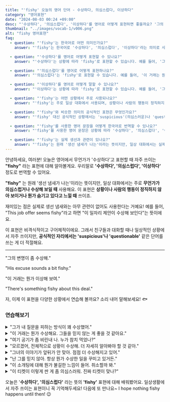 ```yaml
---
title: "'fishy' 오늘의 영어 단어 - 수상하다, 의심스럽다, 이상하다"
category: "영어표현"
date: "2024-08-03 00:24 +09:00"
desc: "'수상하다', '의심스럽다', '이상하다'를 영어로 어떻게 표현하면 좋을까요? '그의 변명이 좀 수상해', '이 거래는 뭔가 이상해 보여' 등을 영어로 표현하는 법을 배워봅시다. 다양한 예문을 통해서 연습하고 본인의 표현으로 만들어 보세요."
thumbnail: "../images/vocab-1/v006.png"
alt: "fishy 영어표현"
faq:
  - question: "'fishy'는 한국어로 어떤 의미인가요?"
    answer: "'fishy'는 한국어로 '수상하다', '의심스럽다', '이상하다'라는 의미로 사용됩니다. 상황이나 사람의 행동이 정직하지 않아 보이거나 뭔가 숨기고 있다고 느낄 때 사용하는 표현입니다."

  - question: "'수상하다'를 영어로 어떻게 표현할 수 있나요?"
    answer: "'수상하다'는 상황에 따라 'fishy'로 표현할 수 있습니다. 예를 들어, '그의 행동이 좀 수상해'는 'His behavior seems a bit fishy'로 말할 수 있습니다."

  - question: "'의심스럽다'를 영어로 어떻게 표현하나요?"
    answer: "'의심스럽다'는 'fishy'로 표현할 수 있습니다. 예를 들어, '이 거래는 뭔가 의심스러워'는 'This deal seems fishy'로 표현할 수 있습니다."

  - question: "'이상하다'를 영어로 어떻게 말할 수 있나요?"
    answer: "'이상하다'는 상황에 따라 'fishy'로 표현할 수 있습니다. 예를 들어, '그의 설명이 좀 이상해'는 'His explanation sounds a bit fishy'로 말할 수 있습니다."

  - question: "'fishy'는 어떤 상황에서 주로 사용되나요?"
    answer: "'fishy'는 주로 일상 대화에서 사용되며, 상황이나 사람의 행동이 정직하지 않아 보이거나 뭔가 숨기고 있다고 느낄 때 사용합니다. 비격식적이고 구어체적인 표현이므로 친구들과의 대화나 일상적인 상황에서 자주 쓰입니다."

  - question: "'fishy'와 비슷한 의미의 공식적인 표현은 무엇인가요?"
    answer: "'fishy' 대신 공식적인 상황에서는 'suspicious'(의심스러운)나 'questionable'(의문의 여지가 있는)과 같은 단어를 사용할 수 있습니다. 이 단어들은 'fishy'와 비슷한 의미를 가지지만 더 격식있는 표현입니다."

  - question: "'fishy'를 사용한 영어 문장을 어떻게 한국어로 번역할 수 있나요?"
    answer: "'fishy'를 사용한 영어 문장은 상황에 따라 '수상하다', '의심스럽다', '이상하다' 등으로 번역할 수 있습니다. 예를 들어, 'This whole situation seems fishy'는 '이 전체 상황이 뭔가 수상해 보인다'로 번역할 수 있습니다."

  - question: "'fishy'는 실제 생선과 관련이 있나요?"
    answer: "'fishy'는 원래 '생선 냄새가 나는'이라는 뜻이지만, 일상 대화에서는 실제 생선과 관련 없이 '수상하다', '의심스럽다'라는 의미로 주로 사용됩니다. 이는 영어의 관용적 표현 중 하나입니다."
---
```


안녕하세요, 여러분! 오늘은 영어에서 무언가가 '수상하다'고 표현할 때 자주 쓰이는 **"fishy"** 라는 표현에 대해 알아볼게요. 우리말로 **'수상하다', '의심스럽다', '이상하다'** 정도로 번역할 수 있어요.

**"fishy"** 는 원래 '생선 냄새가 나는'이라는 뜻이지만, 일상 대화에서는 주로 **무언가가 의심스럽거나 수상해 보일 때** 사용해요. 이 표현은 **상황이나 사람의 행동이 정직하지 않아 보이거나 뭔가 숨기고 있다고 느낄 때** 쓰이죠.

재미있는 점은 실제로 생선 냄새와는 아무 관련이 없어도 사용한다는 거예요! 예를 들어, "This job offer seems fishy"라고 하면 "이 일자리 제안이 수상해 보인다"는 뜻이에요.

이 표현은 비격식적이고 구어체적이에요. 그래서 친구들과 대화할 때나 일상적인 상황에서 자주 쓰이지만, **공식적인 자리에서는 'suspicious'나 'questionable'** 같은 단어를 쓰는 게 더 적절해요.

---

"그의 변명이 좀 수상해."

"His excuse sounds a bit fishy."

"이 거래는 뭔가 이상해 보여."

"There's something fishy about this deal."

자, 이제 이 표현을 다양한 상황에서 연습해 볼까요? 소리 내어 말해보세요! 🐟

### 연습해보기

<details>
<summary>"그가 내 질문을 피하는 방식이 꽤 수상했어."</summary>
<span>"The way he avoided my questions was pretty fishy."</span>
</details>

<details>
<summary>"이 거래는 뭔가 수상해요. 그들을 믿지 않는 게 좋을 것 같아요."</summary>
<span>"Something's fishy about this deal. I don't think we should trust them."</span>
</details>

<details>
<summary>"여기 공기가 좀 비린내 나. 누가 참치 먹었나?"</summary>
<span>"The air in here smells fishy. Did someone have tuna for lunch?"</span>
</details>

<details>
<summary>"모르겠어, 전체적으로 상황이 수상해. 더 자세히 알아봐야 할 것 같아."</summary>
<span>"I don't know, the whole situation seems fishy. Let's investigate further."</span>
</details>

<details>
<summary>"그녀의 이야기가 앞뒤가 안 맞아. 점점 더 수상해지고 있어."</summary>
<span>"Her story doesn't add up. It's getting fishier by the minute."</span>
</details>

<details>
<summary>"난 그를 믿지 않아. 항상 뭔가 수상한 일을 꾸미고 있거든."</summary>
<span>"I don't trust him. He's always up to some fishy business."</span>
</details>

<details>
<summary>"이 소개팅에 대해 뭔가 불길한 느낌이 들어. 취소할까 봐."</summary>
<span>"I've got a fishy feeling about this blind date. Maybe I should cancel."</span>
</details>

<details>
<summary>"이 티켓이 이렇게 싼 게 좀 의심스러워. 진짜 티켓이 맞나?"</summary>
<span>"<a href="/blog/뭔가-특별한-게-있어-영어표현/">There's something fishy about</a> how cheap these tickets are. Are they even real?"</span>
</details>

오늘은 '**수상하다', '의심스럽다'** 라는 뜻의 **'fishy'** 표현에 대해 배워봤어요. 일상생활에서 자주 쓰이는 표현이니 꼭 기억해두세요! 다음에 또 만나요~ I hope nothing fishy happens until then! 😉
